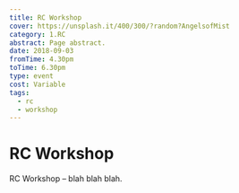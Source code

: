 ```yaml
---
title: RC Workshop
cover: https://unsplash.it/400/300/?random?AngelsofMist
category: 1.RC
abstract: Page abstract.
date: 2018-09-03
fromTime: 4.30pm
toTime: 6.30pm
type: event
cost: Variable
tags:
  - rc
  - workshop
---
```


# RC Workshop

RC Workshop – blah blah blah.
